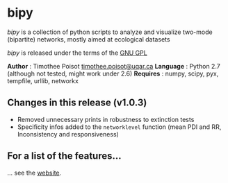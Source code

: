 # bipy

*bipy* is a collection of python scripts to analyze and visualize two-mode (bipartite) networks, mostly aimed at ecological datasets

*bipy* is released under the terms of the [GNU GPL](http://en.wikipedia.org/wiki/GNU_General_Public_License)

**Author** : Timothee Poisot <timothee.poisot@uqar.ca>
**Language** : Python  2.7 (although not tested, might work under 2.6)
**Requires** : numpy, scipy, pyx, tempfile, urllib, networkx

## Changes in this release (v1.0.3)

* Removed unnecessary prints in robustness to extinction tests
* Specificity infos added to the `networklevel` function (mean PDI and RR, Inconsistency and responsiveness)

## For a list of the features...

... see the [website](http://tpoisot.github.com/bipy/).
